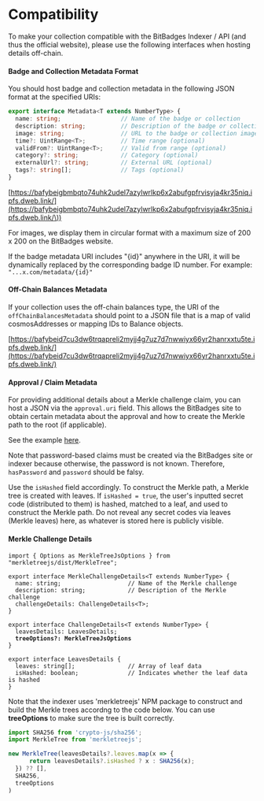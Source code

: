 # Compatibility

To make your collection compatible with the BitBadges Indexer / API (and thus the official website), please use the following interfaces when hosting details off-chain.

#### Badge and Collection Metadata Format

You should host badge and collection metadata in the following JSON format at the specified URIs:

```typescript
export interface Metadata<T extends NumberType> {
  name: string;                 // Name of the badge or collection
  description: string;          // Description of the badge or collection
  image: string;                // URL to the badge or collection image
  time?: UintRange<T>;          // Time range (optional)
  validFrom?: UintRange<T>;     // Valid from range (optional)
  category?: string;            // Category (optional)
  externalUrl?: string;         // External URL (optional)
  tags?: string[];              // Tags (optional)
}
```

[https://bafybeigbmbqto74uhk2udel7azylwrlkp6x2abufgpfrvisyja4kr35niq.ipfs.dweb.link/](https://bafybeigbmbqto74uhk2udel7azylwrlkp6x2abufgpfrvisyja4kr35niq.ipfs.dweb.link/\))

For images, we display them in circular format with a maximum size of 200 x 200 on the BitBadges website.

If the badge metadata URI includes "{id}" anywhere in the URI, it will be dynamically replaced by the corresponding badge ID number. For example: `"...x.com/metadata/{id}"`

#### Off-Chain Balances Metadata

If your collection uses the off-chain balances type, the URI of the `offChainBalancesMetadata` should point to a JSON file that is a map of valid cosmosAddresses or mapping IDs to Balance objects.

[https://bafybeid7cu3dw6trqapreli2myjj4g7uz7d7nwwiyx66yr2hanrxxtu5te.ipfs.dweb.link/](https://bafybeid7cu3dw6trqapreli2myjj4g7uz7d7nwwiyx66yr2hanrxxtu5te.ipfs.dweb.link/)

#### Approval / Claim Metadata

For providing additional details about a Merkle challenge claim, you can host a JSON via the `approval.uri` field. This allows the BitBadges site to obtain certain metadata about the approval and how to create the Merkle path to the root (if applicable).

See the example [here](https://bafybeid7cu3dw6trqapreli2myjj4g7uz7d7nwwiyx66yr2hanrxxtu5te.ipfs.dweb.link/).

Note that password-based claims must be created via the BitBadges site or indexer because otherwise, the password is not known. Therefore, `hasPassword` and `password` should be falsy.

Use the `isHashed` field accordingly. To construct the Merkle path, a Merkle tree is created with leaves. If `isHashed = true`, the user's inputted secret code (distributed to them) is hashed, matched to a leaf, and used to construct the Merkle path. Do not reveal any secret codes via leaves (Merkle leaves) here, as whatever is stored here is publicly visible.

#### Merkle Challenge Details

<pre class="language-typescript"><code class="lang-typescript">import { Options as MerkleTreeJsOptions } from "merkletreejs/dist/MerkleTree";

export interface MerkleChallengeDetails&#x3C;T extends NumberType> {
  name: string;                   // Name of the Merkle challenge
  description: string;            // Description of the Merkle challenge
  challengeDetails: ChallengeDetails&#x3C;T>;
}

export interface ChallengeDetails&#x3C;T extends NumberType> {
  leavesDetails: LeavesDetails;
<strong>  treeOptions?: MerkleTreeJsOptions 
</strong>}

export interface LeavesDetails {
  leaves: string[];               // Array of leaf data
  isHashed: boolean;              // Indicates whether the leaf data is hashed
}
</code></pre>

Note that the indexer uses 'merkletreejs' NPM package to construct and build the Merkle trees accordng to the code below. You can use **treeOptions** to make sure the tree is built correctly.&#x20;

```typescript
import SHA256 from 'crypto-js/sha256';
import MerkleTree from 'merkletreejs';

new MerkleTree(leavesDetails?.leaves.map(x => {
      return leavesDetails?.isHashed ? x : SHA256(x);
  }) ?? [],
  SHA256,
  treeOptions
)
```

